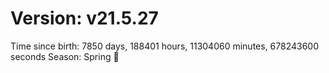 # Version: v21.5.27
Time since birth: 7850 days, 188401 hours, 11304060 minutes, 678243600 seconds
Season: Spring 🌸
